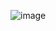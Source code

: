 
![image](https://user-images.githubusercontent.com/90865544/224417508-e004a5f4-4262-46cf-95e4-8fb00d37e791.png)
